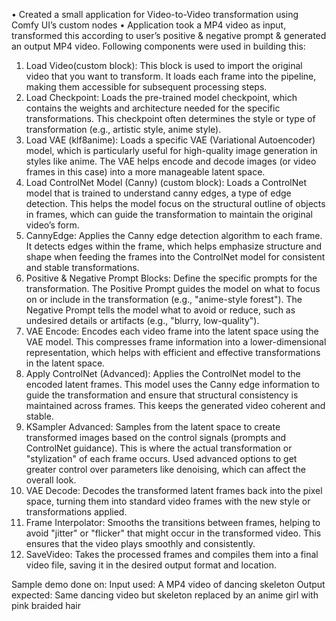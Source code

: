 •	Created a small application for Video-to-Video transformation using Comfy UI’s custom nodes
•	Application took a MP4 video as input, transformed this according to user’s positive & negative prompt & generated an output MP4 video. Following components were used in building this:
1. Load Video(custom block): This block is used to import the original video that you want to transform. It loads each frame into the pipeline, making them accessible for subsequent processing steps.
2. Load Checkpoint: Loads the pre-trained model checkpoint, which contains the weights and architecture needed for the specific transformations. This checkpoint often determines the style or type of transformation (e.g., artistic style, anime style).
3. Load VAE (klf8anime): Loads a specific VAE (Variational Autoencoder) model, which is particularly useful for high-quality image generation in styles like anime. The VAE helps encode and decode images (or video frames in this case) into a more manageable latent space.
4. Load ControlNet Model (Canny) (custom block): Loads a ControlNet model that is trained to understand canny edges, a type of edge detection. This helps the model focus on the structural outline of objects in frames, which can guide the transformation to maintain the original video’s form.
5. CannyEdge: Applies the Canny edge detection algorithm to each frame. It detects edges within the frame, which helps emphasize structure and shape when feeding the frames into the ControlNet model for consistent and stable transformations.
6. Positive & Negative Prompt Blocks: Define the specific prompts for the transformation. The Positive Prompt guides the model on what to focus on or include in the transformation (e.g., "anime-style forest"). The Negative Prompt tells the model what to avoid or reduce, such as undesired details or artifacts (e.g., "blurry, low-quality").
7. VAE Encode: Encodes each video frame into the latent space using the VAE model. This compresses frame information into a lower-dimensional representation, which helps with efficient and effective transformations in the latent space.
8. Apply ControlNet (Advanced): Applies the ControlNet model to the encoded latent frames. This model uses the Canny edge information to guide the transformation and ensure that structural consistency is maintained across frames. This keeps the generated video coherent and stable.
9. KSampler Advanced: Samples from the latent space to create transformed images based on the control signals (prompts and ControlNet guidance). This is where the actual transformation or "stylization" of each frame occurs. Used advanced options to get greater control over parameters like denoising, which can affect the overall look.
10. VAE Decode: Decodes the transformed latent frames back into the pixel space, turning them into standard video frames with the new style or transformations applied.
11. Frame Interpolator: Smooths the transitions between frames, helping to avoid "jitter" or "flicker" that might occur in the transformed video. This ensures that the video plays smoothly and consistently.
12. SaveVideo: Takes the processed frames and compiles them into a final video file, saving it in the desired output format and location.

Sample demo done on:
Input used: A MP4 video of dancing skeleton
Output expected: Same dancing video but skeleton replaced by an anime girl with pink braided hair

